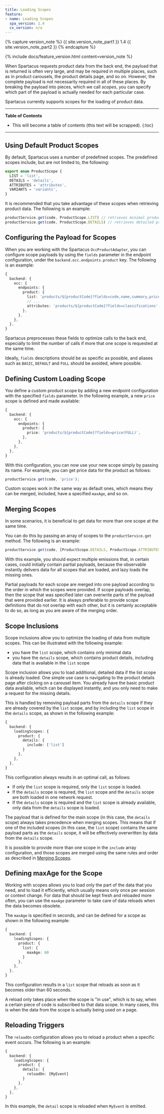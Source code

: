 ```yaml
---
title: Loading Scopes
feature:
- name: Loading Scopes
  spa_version: 1.4
  cx_version: n/a
---
```


{% capture version_note %}
{{ site.version_note_part1 }} 1.4 {{ site.version_note_part2 }}
{% endcapture %}

{% include docs/feature_version.html content=version_note %}

When Spartacus requests product data from the back end, the payload that is returned is often very large, and may be required in multiple places, such as in product carousels, the product details page, and so on. However, the complete payload is not necessarily required in all of these places. By breaking the payload into pieces, which we call *scopes*, you can specify which part of the payload is actually needed for each particular case.

Spartacus currently supports scopes for the loading of product data.

***

**Table of Contents**

- This will become a table of contents (this text will be scrapped).
{:toc}

***

## Using Default Product Scopes

By default, Spartacus uses a number of predefined scopes. The predefined scopes include, but are not limited to, the following:

```typescript
export enum ProductScope {
  LIST = 'list',
  DETAILS = 'details',
  ATTRIBUTES = 'attributes',
  VARIANTS = 'variants',
}
```

It is recommended that you take advantage of these scopes when retrieving product data. The following is an example:

```typescript
productService.get(code, ProductScope.LIST) // retrieves minimal product data, suitable for listing, carousel items, etc.
productService.get(code, ProductScope.DETAILS) // retrieves detailed product data, suitable for using in the product details page or for generating json-ld schema
```

## Configuring the Payload for Scopes

When you are working with the Spartacus `OccProductAdapter`, you can configure scope payloads by using the `fields` parameter in the endpoint configuration, under the `backend.occ.endpoints.product` key. The following is an example:

```ts
{
  backend: {
    occ: {
      endpoints: {
        product: {
          list: 'products/${productCode}?fields=code,name,summary,price(formattedValue),images(DEFAULT,galleryIndex)',
          // ...
          attributes: 'products/${productCode}?fields=classifications',
        },
      },
    },
  },
}
```

Spartacus  preprocesses these fields to optimize calls to the back end, especially to limit the number of calls if more that one scope is requested at the same time.

Ideally, `fields` descriptions should be as specific as possible, and aliases such as `BASIC`, `DEFAULT` and `FULL` should be avoided, where possible.

## Defining Custom Loading Scope

You define a custom product scope by adding a new endpoint configuration with the specified `fields` parameter. In the following example, a new `price` scope is defined and made available:

```ts
{
  backend: {
    occ: {
      endpoints: {
        product: {
          price: 'products/${productCode}?fields=price(FULL)',
        },
      },
    },
  },
}
```

With this configuration, you can now use your new scope simply by passing its name. For example, you can get price data for the product as follows:

```typescript
productService.get(code, 'price');
```

Custom scopes work in the same way as default ones, which means they can be merged, included, have a specified `maxAge`, and so on.

## Merging Scopes

In some scenarios, it is beneficial to get data for more than one scope at the same time.

You can do this by passing an array of scopes to the `productService.get` method. The following is an example:

```typescript
productService.get(code, [ProductScope.DETAILS, ProductScope.ATTRIBUTES]) // returns a product payload with merged data for both scopes
```

With this example, you should expect multiple emissions that, in certain cases, could initially contain partial payloads, because the observable instantly delivers data for all scopes that are loaded, and lazy loads the missing ones.

Partial payloads for each scope are merged into one payload according to the order in which the scopes were provided. If scope payloads overlap, then the scope that was specified later can overwrite parts of the payload that were provided earlier. It is always preferable to provide scope definitions that do not overlap with each other, but it is certainly acceptable to do so, as long as you are aware of the merging order.

## Scope Inclusions

Scope inclusions allow you to optimize the loading of data from multiple scopes. This can be illustrated with the following example:

- you have the `list` scope, which contains only minimal data
- you have the `details` scope, which contains product details, including data that is available in the `list` scope

Scope inclusion allows you to load additional, detailed data if the list scope is already loaded. One simple use case is navigating to the product details page after clicking on a carousel item. You already have the basic product data available, which can be displayed instantly, and you only need to make a request for the missing details.

This is handled by removing payload parts from the `details` scope if they are already covered by the `list` scope, and by including the `list` scope in the `details` scope, as shown in the following example:

```ts
{
  backend: {
    loadingScopes: {
      product: {
        details: {
          include: ['list']
        }
      },
    },
  },
}
```

This configuration always results in an optimal call, as follows:

- If only the `list` scope is required, only the `list` scope is loaded.
- If the `details` scope is required, the `list` scope and the `details` scope are both loaded in one network request.
- If the `details` scope is required and the `list` scope is already available, only data from the `details` scope is loaded.

The payload that is defined for the main scope (in this case, the `details` scope) always takes precedence when merging scopes. This means that if one of the included scopes (in this case, the `list` scope) contains the same payload parts as the `details` scope, it will be effectively overwritten by data from the `details` scope.

It is possible to provide more than one scope in the `include` array configuration, and those scopes are merged using the same rules and order as described in [Merging Scopes](#merging-scopes).

## Defining maxAge for the Scope

Working with scopes allows you to load only the part of the data that you need, and to load it efficiently, which usually means only once per session or context change. For data that should be kept fresh and reloaded more often, you can use the `maxAge` parameter to take care of data reloads when the data becomes obsolete.

The `maxAge` is specified in seconds, and can be defined for a scope as shown in the following example:

```ts
{
  backend: {
    loadingScopes: {
      product: {
        list: {
          maxAge: 60
        }
      },
    },
  },
}
```

This configuration results in a `list` scope that reloads as soon as it becomes older than 60 seconds.

A reload only takes place when the scope is "in use", which is to say, when a certain piece of code is subscribed to that data scope. In many cases, this is when the data from the scope is actually being used on a page.

## Reloading Triggers

The `reloadOn` configuration allows you to reload a product when a specific event occurs. The following is an example:

```ts
{
  backend: {
    loadingScopes: {
      product: {
        details: {
          reloadOn: [MyEvent]
        }
      },
    },
  },
}
```

In this example, the `detail` scope is reloaded when `MyEvent` is emitted.
